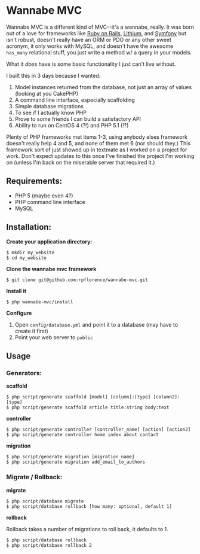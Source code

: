 Wannabe MVC
===========

Wannabe MVC is a different kind of MVC--it's a wannabe, really.  It was born out of a love for frameworks like [Ruby on Rails](http://rubyonrails.org/), [Lithium](http://lithify.me/), and [Symfony](http://www.symfony-project.org/) but isn't robust, doesn't really have an ORM or PDO or any other sweet acronym, it only works with MySQL, and doesn't have the awesome `has_many` relational stuff, you just write a method w/ a query in your models.  

What it _does_ have is some basic functionality I just can't live without.

I built this in 3 days because I wanted:

1. Model instances returned from the database, not just an array of values (looking at you CakePHP)
2. A command line interface, especially scaffolding
3. Simple database migrations
4. To see if I actually know PHP
5. Prove to some friends I can build a satisfactory API
6. Ability to run on CentOS 4 (?!) and PHP 5.1 (!?)

Plenty of PHP frameworks met items 1-3, using anybody elses framework doesn't really help 4 and 5, and none of them met 6 (nor should they.)  This framework sort of just showed up in textmate as I worked on a project for work. Don't expect updates to this once I've finished the project I'm working on (unless I'm back on the miserable server that required it.)

Requirements:
-------------

- PHP 5 (maybe even 4?)
- PHP command line interface
- MySQL

Installation:
-------------

__Create your application directory:__

    $ mkdir my_website
    $ cd my_website

__Clone the wannabe mvc framework__

    $ git clone git@github.com:rpflorence/wannabe-mvc.git

__Install it__

    $ php wannabe-mvc/install

__Configure__

1. Open `config/database.yml` and point it to a database (may have to create it first)
2. Point your web server to `public`

Usage
-----

### Generators:

__scaffold__

    $ php script/generate scaffold [model] [column]:[type] [column2]:[type]
    $ php script/generate scaffold article title:string body:text

__controller__

    $ php script/generate controller [controller_name] [action] [action2]
    $ php script/generate controller home index about contact

__migration__

    $ php script/generate migration [migration_name]
    $ php script/generate migration add_email_to_authors

### Migrate / Rollback:

__migrate__

    $ php script/database migrate
    $ php script/database rollback [how many: optional, default 1]

__rollback__

Rollback takes a number of migrations to roll back, it defaults to 1.

    $ php script/database rollback
    $ php script/database rollback 2

